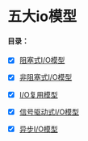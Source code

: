 # 五大io模型

#### 目录：
- [x] [阻塞式I/O模型](blocking) 

- [x] [非阻塞式I/O模型](non-blocking)
 
- [x] [I/O复用模型](multiplexing) 
  
- [x] [信号驱动式I/O模型](signal-driven) 
 
- [x] [异步I/O模型](asynchronous) 